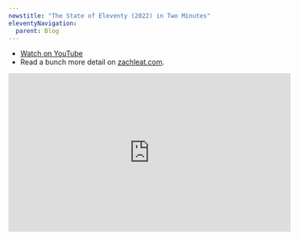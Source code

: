 ```yaml
---
newstitle: "The State of Eleventy (2022) in Two Minutes"
eleventyNavigation:
  parent: Blog
---
```


* [Watch on YouTube](https://www.youtube.com/watch?v=EZfNr-YblBE)
* Read a bunch more detail on [zachleat.com](https://www.zachleat.com/web/state-of-eleventy-2022/).

<iframe width="560" height="315" src="https://www.youtube-nocookie.com/embed/EZfNr-YblBE" title="YouTube video player" frameborder="0" allow="accelerometer; autoplay; clipboard-write; encrypted-media; gyroscope; picture-in-picture" allowfullscreen></iframe>
